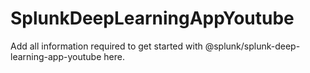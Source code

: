 # SplunkDeepLearningAppYoutube

Add all information required to get started with @splunk/splunk-deep-learning-app-youtube here.
